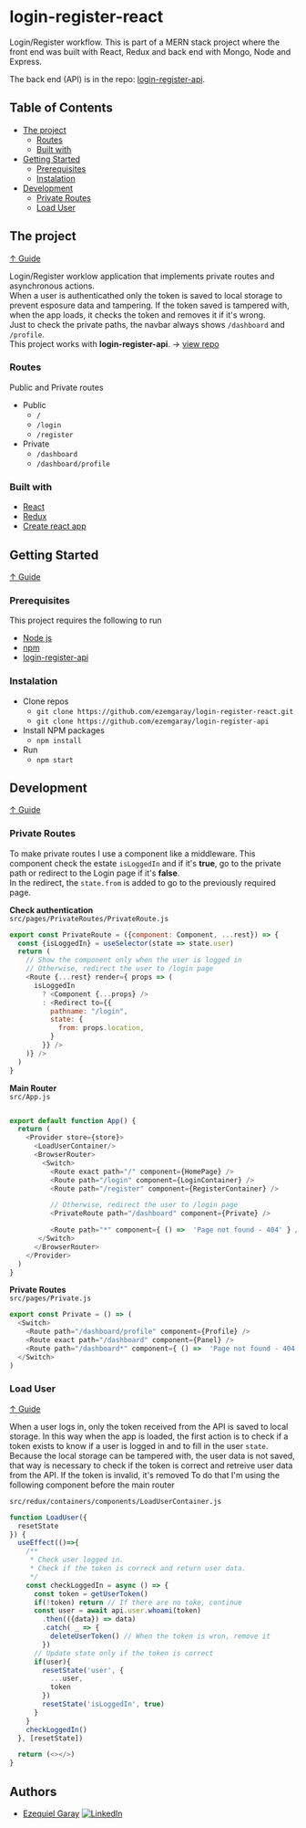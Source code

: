 # login-register-react  
Login/Register workflow. This is part of a MERN stack project where the front end was built with React, Redux and back end with Mongo, Node and Express.

The back end (API) is in the repo: [login-register-api](https://github.com/ezemgaray/login-register-api).

## Table of Contents

- [The project](#the-project)
  - [Routes](#routes)
  - [Built with](#built-with)
- [Getting Started](#getting-started)
  - [Prerequisites](#prerequisites)
  - [Instalation](#instalation)
- [Development](#development)
  - [Private Routes](#private-routes)
  - [Load User](#load-user)


## The project  
[&#8593; Guide](#table-of-contents)

Login/Register worklow application that implements private routes and asynchronous actions.  
When a user is authenticathed only the token is saved to local storage to prevent esposure data and tampering.
If the token saved is tampered with, when the app loads, it checks the token and removes it if it's wrong.  
Just to check the private paths, the navbar always shows `/dashboard` and `/profile`.  
This project works with **login-register-api**. -> [view repo](https://github.com/ezemgaray/login-register-api)

### Routes
  Public and Private routes

- Public
  - `/`
  - `/login`
  - `/register`
- Private
  - `/dashboard`
  - `/dashboard/profile`

### Built with

- [React](https://reactjs.org)
- [Redux](https://redux.js.org)
- [Create react app](https://create-react-app.dev/)

## Getting Started
[&#8593; Guide](#table-of-contents)

### Prerequisites
This project requires the following to run

- [Node js](https://nodejs.org/en/)
- [npm](https://www.npmjs.com/)
- [login-register-api](https://github.com/ezemgaray/login-register-api)

### Instalation 

- Clone repos
  - `git clone https://github.com/ezemgaray/login-register-react.git`
  - `git clone https://github.com/ezemgaray/login-register-api`
- Install NPM packages
  - `npm install`
- Run
  - `npm start`

## Development
[&#8593; Guide](#table-of-contents)

### Private Routes

To make private routes I use a component like a middleware. This component check the estate `isLoggedIn` and if it's **true**, go to the private path or redirect to the Login page if it's **false**.  
In the redirect, the `state.from` is added to go to the previously required page.

**Check authentication**  
`src/pages/PrivateRoutes/PrivateRoute.js`

```javascript
export const PrivateRoute = ({component: Component, ...rest}) => {
  const {isLoggedIn} = useSelector(state => state.user)
  return (
    // Show the component only when the user is logged in
    // Otherwise, redirect the user to /login page
    <Route {...rest} render={ props => (
      isLoggedIn
        ? <Component {...props} />
        : <Redirect to={{
          pathname: "/login",
          state: {
            from: props.location,
          }
        }} />
    )} />
  )
}
```


**Main Router**  
`src/App.js`

```javascript

export default function App() {
  return (
    <Provider store={store}>
      <LoadUserContainer/>
      <BrowserRouter>
        <Switch>
          <Route exact path="/" component={HomePage} />
          <Route path="/login" component={LoginContainer} />
          <Route path="/register" component={RegisterContainer} />

          // Otherwise, redirect the user to /login page
          <PrivateRoute path="/dashboard" component={Private} />

          <Route path="*" component={ () =>  'Page not found - 404' } />
       </Switch>
      </BrowserRouter>
    </Provider>
  )
}
```

**Private Routes**  
`src/pages/Private.js`

```javascript
export const Private = () => (
  <Switch>
    <Route path="/dashboard/profile" component={Profile} />
    <Route exact path="/dashboard" component={Panel} />
    <Route path="/dashboard*" component={ () =>  'Page not found - 404' } />
  </Switch>
)
```

### Load User
[&#8593; Guide](#table-of-contents)

When a user logs in, only the token received from the API is saved to local storage. In this way when the app is loaded, the first action is to check if a token exists to know if a user is logged in and to fill in the user `state`.
Because the local storage can be tampered with, the user data is not saved, that way is necessary to check if the token is correct and retreive user data from the API. If the token is invalid, it's removed
To do that I'm using the following component before the main router

`src/redux/containers/components/LoadUserContainer.js`

```javascript
function LoadUser({
  resetState
}) {
  useEffect(()=>{
    /**
     * Check user logged in. 
     * Check if the token is correck and return user data.
     */
    const checkLoggedIn = async () => {
      const token = getUserToken()
      if(!token) return // If there are no toke, continue
      const user = await api.user.whoami(token)
        .then(({data}) => data)
        .catch( _ => {
          deleteUserToken() // When the token is wron, remove it
        })
      // Update state only if the token is correct
      if(user){
        resetState('user', {
          ...user,
          token
        })
        resetState('isLoggedIn', true)
      }
    }
    checkLoggedIn()
  }, [resetState])

  return (<></>)
}
```

## Authors

- [Ezequiel Garay](https://github.com/ezemgaray) [![LinkedIn][linkedin-shield]][linkedin-url]


[linkedin-shield]: https://img.shields.io/badge/-LinkedIn-black.svg?style=for-the-badge&logo=linkedin&colorB=555
[linkedin-url]: https://linkedin.com/in/ezequiel-garay
